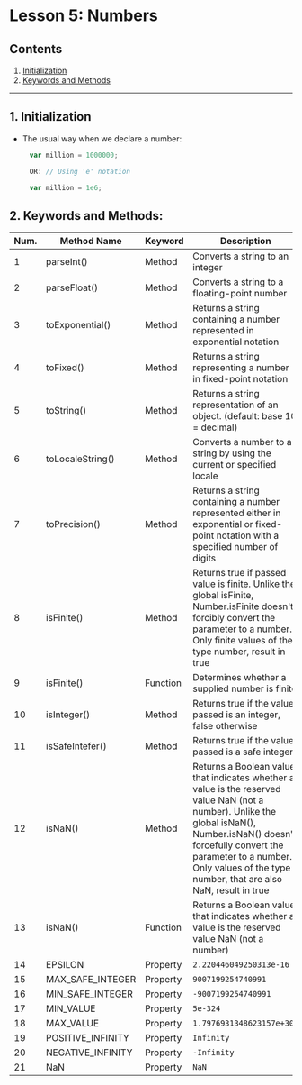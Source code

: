 # Lesson 5: Numbers

## Contents

1. [Initialization](#1-initialization)
2. [Keywords and Methods](#2-keywords-and-methods)

---
## 1. Initialization
- The usual way when we declare a number:
```javascript
     var million = 1000000;

     OR: // Using 'e' notation

     var million = 1e6;
```

## 2. Keywords and Methods:

| Num. | Method Name | Keyword | Description | Note | Field |
|------|-------------|---------|-------------|------|-------|
| 1 | parseInt() | Method | Converts a string to an integer | | Conversion |
| 2 | parseFloat() | Method | Converts a string to a floating-point number | | Conversion |
| 3 | toExponential() | Method | Returns a string containing a number represented in exponential notation | | Conversion |
| 4 | toFixed() | Method | Returns a string representing a number in fixed-point notation | | Conversion |
| 5 | toString() | Method | Returns a string representation of an object. (default: base 10 = decimal) | | Conversion |
| 6 | toLocaleString() | Method | Converts a number to a string by using the current or specified locale | | Conversion |
| 7 | toPrecision() | Method | Returns a string containing a number represented either in exponential or fixed-point notation with a specified number of digits | | Conversion + Round number |
| 8 | isFinite() | Method | Returns true if passed value is finite. Unlike the global isFinite, Number.isFinite doesn't forcibly convert the parameter to a number. Only finite values of the type number, result in true | `Number.isFinite(value)` | Checking if the value is a number |
| 9 | isFinite() | Function | Determines whether a supplied number is finite | `isFinite(value)` | |
| 10 | isInteger() | Method | Returns true if the value passed is an integer, false otherwise | | |
| 11 | isSafeIntefer() | Method | Returns true if the value passed is a safe integer | | |
| 12 | isNaN() | Method | Returns a Boolean value that indicates whether a value is the reserved value NaN (not a number). Unlike the global isNaN(), Number.isNaN() doesn't forcefully convert the parameter to a number. Only values of the type number, that are also NaN, result in true | | |
| 13 | isNaN() | Function | Returns a Boolean value that indicates whether a value is the reserved value NaN (not a number) | | |
| 14 | EPSILON | Property | `2.220446049250313e-16`| | |
| 15 | MAX_SAFE_INTEGER | Property | `9007199254740991` | | |
| 16 | MIN_SAFE_INTEGER | Property | `-9007199254740991` | | |
| 17 | MIN_VALUE | Property | `5e-324` | | |
| 18 | MAX_VALUE | Property | `1.7976931348623157e+308` | | |
| 19 | POSITIVE_INFINITY | Property | `Infinity` | | |
| 20 | NEGATIVE_INFINITY | Property | `-Infinity` | | |
| 21 | NaN | Property | `NaN` | | |